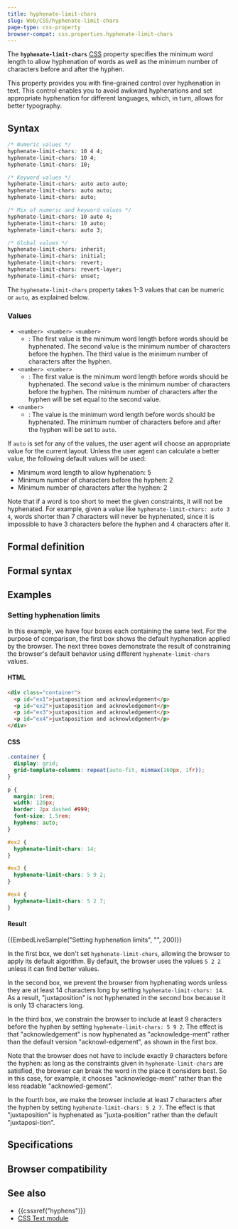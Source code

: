 ```yaml
---
title: hyphenate-limit-chars
slug: Web/CSS/hyphenate-limit-chars
page-type: css-property
browser-compat: css.properties.hyphenate-limit-chars
---
```




The **`hyphenate-limit-chars`** [CSS](/Web/CSS) property specifies the minimum word length to allow hyphenation of words as well as the minimum number of characters before and after the hyphen.

This property provides you with fine-grained control over hyphenation in text. This control enables you to avoid awkward hyphenations and set appropriate hyphenation for different languages, which, in turn, allows for better typography.

## Syntax

```css
/* Numeric values */
hyphenate-limit-chars: 10 4 4;
hyphenate-limit-chars: 10 4;
hyphenate-limit-chars: 10;

/* Keyword values */
hyphenate-limit-chars: auto auto auto;
hyphenate-limit-chars: auto auto;
hyphenate-limit-chars: auto;

/* Mix of numeric and keyword values */
hyphenate-limit-chars: 10 auto 4;
hyphenate-limit-chars: 10 auto;
hyphenate-limit-chars: auto 3;

/* Global values */
hyphenate-limit-chars: inherit;
hyphenate-limit-chars: initial;
hyphenate-limit-chars: revert;
hyphenate-limit-chars: revert-layer;
hyphenate-limit-chars: unset;
```

The `hyphenate-limit-chars` property takes 1–3 values that can be numeric or `auto`, as explained below.

### Values

- `<number> <number> <number>`
  - : The first value is the minimum word length before words should be hyphenated. The second value is the minimum number of characters before the hyphen. The third value is the minimum number of characters after the hyphen.
- `<number> <number>`
  - : The first value is the minimum word length before words should be hyphenated. The second value is the minimum number of characters before the hyphen. The minimum number of characters after the hyphen will be set equal to the second value.
- `<number>`
  - : The value is the minimum word length before words should be hyphenated. The minimum number of characters before and after the hyphen will be set to `auto`.

If `auto` is set for any of the values, the user agent will choose an appropriate value for the current layout. Unless the user agent can calculate a better value, the following default values will be used:

- Minimum word length to allow hyphenation: 5
- Minimum number of characters before the hyphen: 2
- Minimum number of characters after the hyphen: 2

Note that if a word is too short to meet the given constraints, it will not be hyphenated. For example, given a value like `hyphenate-limit-chars: auto 3 4`, words shorter than 7 characters will never be hyphenated, since it is impossible to have 3 characters before the hyphen and 4 characters after it.

## Formal definition



## Formal syntax



## Examples

### Setting hyphenation limits

In this example, we have four boxes each containing the same text. For the purpose of comparison, the first box shows the default hyphenation applied by the browser. The next three boxes demonstrate the result of constraining the browser's default behavior using different `hyphenate-limit-chars` values.

#### HTML

```html
<div class="container">
  <p id="ex1">juxtaposition and acknowledgement</p>
  <p id="ex2">juxtaposition and acknowledgement</p>
  <p id="ex3">juxtaposition and acknowledgement</p>
  <p id="ex4">juxtaposition and acknowledgement</p>
</div>
```

#### CSS

```css
.container {
  display: grid;
  grid-template-columns: repeat(auto-fit, minmax(160px, 1fr));
}

p {
  margin: 1rem;
  width: 120px;
  border: 2px dashed #999;
  font-size: 1.5rem;
  hyphens: auto;
}

#ex2 {
  hyphenate-limit-chars: 14;
}

#ex3 {
  hyphenate-limit-chars: 5 9 2;
}

#ex4 {
  hyphenate-limit-chars: 5 2 7;
}
```

#### Result

{{EmbedLiveSample("Setting hyphenation limits", "", 200)}}

In the first box, we don't set `hyphenate-limit-chars`, allowing the browser to apply its default algorithm. By default, the browser uses the values `5 2 2` unless it can find better values.

In the second box, we prevent the browser from hyphenating words unless they are at least 14 characters long by setting `hyphenate-limit-chars: 14`. As a result, "juxtaposition" is not hyphenated in the second box because it is only 13 characters long.

In the third box, we constrain the browser to include at least 9 characters before the hyphen by setting `hyphenate-limit-chars: 5 9 2`. The effect is that "acknowledgement" is now hyphenated as "acknowledge-ment" rather than the default version "acknowl-edgement", as shown in the first box.

Note that the browser does not have to include exactly 9 characters before the hyphen: as long as the constraints given in `hyphenate-limit-chars` are satisfied, the browser can break the word in the place it considers best. So in this case, for example, it chooses "acknowledge-ment" rather than the less readable "acknowled-gement".

In the fourth box, we make the browser include at least 7 characters after the hyphen by setting
`hyphenate-limit-chars: 5 2 7`. The effect is that "juxtaposition" is hyphenated as "juxta-position" rather than the default "juxtaposi-tion".

## Specifications



## Browser compatibility



## See also

- {{cssxref("hyphens")}}
- [CSS Text module](/Web/CSS/CSS_text)
